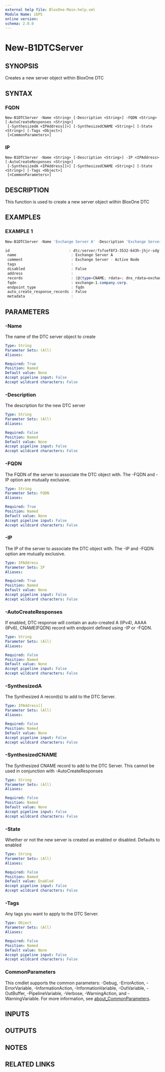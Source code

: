 ```yaml
---
external help file: BloxOne-Main-help.xml
Module Name: ibPS
online version:
schema: 2.0.0
---
```


# New-B1DTCServer

## SYNOPSIS
Creates a new server object within BloxOne DTC

## SYNTAX

### FQDN
```
New-B1DTCServer -Name <String> [-Description <String>] -FQDN <String> [-AutoCreateResponses <String>]
 [-SynthesizedA <IPAddress[]>] [-SynthesizedCNAME <String>] [-State <String>] [-Tags <Object>]
 [<CommonParameters>]
```

### IP
```
New-B1DTCServer -Name <String> [-Description <String>] -IP <IPAddress> [-AutoCreateResponses <String>]
 [-SynthesizedA <IPAddress[]>] [-SynthesizedCNAME <String>] [-State <String>] [-Tags <Object>]
 [<CommonParameters>]
```

## DESCRIPTION
This function is used to create a new server object within BloxOne DTC

## EXAMPLES

### EXAMPLE 1
```powershell
New-B1DTCServer -Name 'Exchange Server A' -Description 'Exchange Server - Active Node' -FQDN 'exchange-1.company.corp' -AutoCreateResponses

id                           : dtc/server/fsfsef8f3-3532-643h-jhjr-sdgfrgrg51349
 name                         : Exchange Server A
 comment                      : Exchange Server - Active Node
 tags                         :
 disabled                     : False
 address                      :
 records                      : {@{type=CNAME; rdata=; dns_rdata=exchange-1.company.corp}}
 fqdn                         : exchange-1.company.corp.
 endpoint_type                : fqdn
 auto_create_response_records : False
 metadata                     :
```

## PARAMETERS

### -Name
The name of the DTC server object to create

```yaml
Type: String
Parameter Sets: (All)
Aliases:

Required: True
Position: Named
Default value: None
Accept pipeline input: False
Accept wildcard characters: False
```

### -Description
The description for the new DTC server

```yaml
Type: String
Parameter Sets: (All)
Aliases:

Required: False
Position: Named
Default value: None
Accept pipeline input: False
Accept wildcard characters: False
```

### -FQDN
The FQDN of the server to associate the DTC object with.
The -FQDN and -IP option are mutually exclusive.

```yaml
Type: String
Parameter Sets: FQDN
Aliases:

Required: True
Position: Named
Default value: None
Accept pipeline input: False
Accept wildcard characters: False
```

### -IP
The IP of the server to associate the DTC object with.
The -IP and -FQDN option are mutually exclusive.

```yaml
Type: IPAddress
Parameter Sets: IP
Aliases:

Required: True
Position: Named
Default value: None
Accept pipeline input: False
Accept wildcard characters: False
```

### -AutoCreateResponses
If enabled, DTC response will contain an auto-created A (IPv4), AAAA (IPv6), CNAME(FQDN) record with endpoint defined using -IP or -FQDN.

```yaml
Type: String
Parameter Sets: (All)
Aliases:

Required: False
Position: Named
Default value: None
Accept pipeline input: False
Accept wildcard characters: False
```

### -SynthesizedA
The Synthesized A record(s) to add to the DTC Server.

```yaml
Type: IPAddress[]
Parameter Sets: (All)
Aliases:

Required: False
Position: Named
Default value: None
Accept pipeline input: False
Accept wildcard characters: False
```

### -SynthesizedCNAME
The Synthesized CNAME record to add to the DTC Server.
This cannot be used in conjunction with -AutoCreateResponses

```yaml
Type: String
Parameter Sets: (All)
Aliases:

Required: False
Position: Named
Default value: None
Accept pipeline input: False
Accept wildcard characters: False
```

### -State
Whether or not the new server is created as enabled or disabled.
Defaults to enabled

```yaml
Type: String
Parameter Sets: (All)
Aliases:

Required: False
Position: Named
Default value: Enabled
Accept pipeline input: False
Accept wildcard characters: False
```

### -Tags
Any tags you want to apply to the DTC Server.

```yaml
Type: Object
Parameter Sets: (All)
Aliases:

Required: False
Position: Named
Default value: None
Accept pipeline input: False
Accept wildcard characters: False
```

### CommonParameters
This cmdlet supports the common parameters: -Debug, -ErrorAction, -ErrorVariable, -InformationAction, -InformationVariable, -OutVariable, -OutBuffer, -PipelineVariable, -Verbose, -WarningAction, and -WarningVariable. For more information, see [about_CommonParameters](http://go.microsoft.com/fwlink/?LinkID=113216).

## INPUTS

## OUTPUTS

## NOTES

## RELATED LINKS
